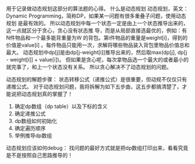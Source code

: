 用于记录做动态规划这部分的算法题的心得。
什么是动态规划
动态规划，英⽂：Dynamic Programming，简称DP，如果某⼀问题有很多重叠⼦问题，使⽤动态规划
是最有效的。
所以动态规划中每⼀个状态⼀定是由上⼀个状态推导出来的，这⼀点就区分于贪⼼，贪⼼没有状态推
导，⽽是从局部直接选最优的，例如：有N件物品和⼀个最多能背重量为W 的背包。第i件物品的重量是weight[i]，得到的价值是value[i]
。每件物品只能⽤⼀次，求解将哪些物品装⼊背包⾥物品价值总和最⼤。
动态规划中dp[j]是由dp[j-weight[i]]推导出来的，然后取max(dp[j], dp[j - weight[i]] + value[i])。
但如果是贪⼼呢，每次拿物品选⼀个最⼤的或者最⼩的就完事了，和上⼀个状态没有关系。
所以贪⼼解决不了动态规划的问题。

动态规划的解题步骤：
状态转移公式（递推公式）是很重要，但动规不仅仅只有递推公式。
对于动态规划问题，我将拆解为如下五步曲，这五步都搞清楚了，才能说把动态规划真的掌握了！
1. 确定dp数组（dp table）以及下标的含义
2. 确定递推公式
3. dp数组如何初始化
4. 确定遍历顺序
5. 举例推导dp数组

动态规划应该如何debug：
找问题的最好⽅式就是把dp数组打印出来，看看究竟是不是按照⾃⼰思路推导的！
